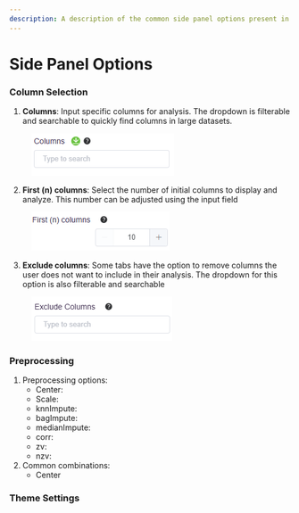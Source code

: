 ```yaml
---
description: A description of the common side panel options present in the Discovery tabs
---
```


# Side Panel Options

### Column Selection

1. **Columns**: Input specific columns for analysis. The dropdown is filterable and searchable to quickly find columns in large datasets.

<figure><img src="../../.gitbook/assets/image (10).png" alt=""><figcaption></figcaption></figure>

2. **First (n) columns**: Select the number of initial columns to display and analyze. This number can be adjusted using the input field

<figure><img src="../../.gitbook/assets/image (11).png" alt=""><figcaption></figcaption></figure>

3. **Exclude columns**: Some tabs have the option to remove columns the user does not want to include in their analysis. The dropdown for this option is also filterable and searchable

<figure><img src="../../.gitbook/assets/image (12).png" alt=""><figcaption></figcaption></figure>

### Preprocessing&#x20;

1. Preprocessing options:&#x20;
   * Center:&#x20;
   * Scale:&#x20;
   * knnImpute:&#x20;
   * bagImpute:&#x20;
   * medianImpute:&#x20;
   * corr:&#x20;
   * zv:
   * nzv:&#x20;
2. Common combinations:&#x20;
   * Center

### Theme Settings
